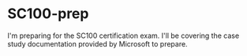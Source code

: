 # SC100-prep
I'm preparing for the SC100 certification exam. I'll be covering the case study documentation provided by Microsoft to prepare.
